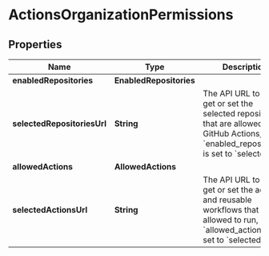 

# ActionsOrganizationPermissions


## Properties

| Name | Type | Description | Notes |
|------------ | ------------- | ------------- | -------------|
|**enabledRepositories** | **EnabledRepositories** |  |  |
|**selectedRepositoriesUrl** | **String** | The API URL to use to get or set the selected repositories that are allowed to run GitHub Actions, when &#x60;enabled_repositories&#x60; is set to &#x60;selected&#x60;. |  [optional] |
|**allowedActions** | **AllowedActions** |  |  [optional] |
|**selectedActionsUrl** | **String** | The API URL to use to get or set the actions and reusable workflows that are allowed to run, when &#x60;allowed_actions&#x60; is set to &#x60;selected&#x60;. |  [optional] |



